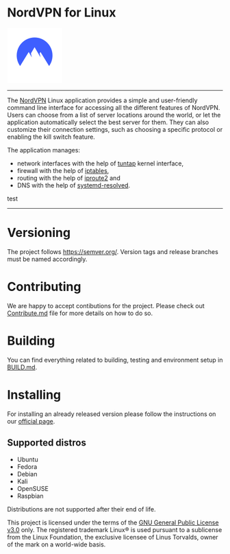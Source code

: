 # NordVPN for Linux

![icon](./assets/icon.svg)

---

The [NordVPN](https://nordvpn.com/features/) Linux application provides a simple and user-friendly command line interface for accessing all the different features of NordVPN.
Users can choose from a list of server locations around the world, or let the application automatically select the best server for them.
They can also customize their connection settings, such as choosing a specific protocol or enabling the kill switch feature.

The application manages:
- network interfaces with the help of [tuntap](https://elixir.bootlin.com/linux/v6.0/source/Documentation/networking/tuntap.rst) kernel interface,
- firewall with the help of [iptables](https://www.netfilter.org/projects/iptables/index.html),
- routing with the help of [iproute2](https://wiki.linuxfoundation.org/networking/iproute2) and
- DNS with the help of [systemd-resolved](https://www.freedesktop.org/software/systemd/man/systemd-resolved.service.html).

test

---

# Versioning
The project follows https://semver.org/. Version tags and release branches must be named accordingly.

# Contributing
We are happy to accept contibutions for the project. Please check out [Contribute.md](./CONTRIBUTE.md) file for more details on how to do so.

# Building
You can find everything related to building, testing and environment setup in [BUILD.md](BUILD.md).

# Installing
For installing an already released version please follow the instructions on our [official page](https://nordvpn.com/download/linux/#install-nordvpn).

## Supported distros
* Ubuntu
* Fedora
* Debian
* Kali
* OpenSUSE
* Raspbian

Distributions are not supported after their end of life.

This project is licensed under the terms of the [GNU General Public License v3.0](./LICENSE.md) only.
The registered trademark Linux® is used pursuant to a sublicense from the Linux Foundation, the exclusive licensee of Linus Torvalds, owner of the mark on a world-wide basis.
